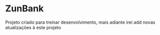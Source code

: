 # ZunBank
 Projeto criado para treinar desenvolvimento, mais adiante irei add novas atualizações à este projeto
